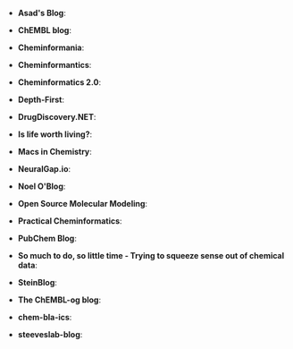 



- **Asad's Blog**:   




- **ChEMBL blog**:   




- **Cheminformania**:   




- **Cheminformantics**:   




- **Cheminformatics 2.0**:   




- **Depth-First**:   




- **DrugDiscovery.NET**:   




- **Is life worth living?**:   




- **Macs in Chemistry**:   




- **NeuralGap.io**:   




- **Noel O'Blog**:   




- **Open Source Molecular Modeling**:   




- **Practical Cheminformatics**:   




- **PubChem Blog**:   




- **So much to do, so little time - Trying to squeeze sense out of chemical data**:   




- **SteinBlog**:   




- **The ChEMBL-og blog**:   




- **chem-bla-ics**:   




- **steeveslab-blog**:   



